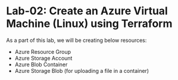 # Lab-02: Create an Azure Virtual Machine (Linux) using Terraform

As a part of this lab, we will be creating below resources:

- Azure Resource Group
- Azure Storage Account
- Azure Blob Container
- Azure Storage Blob (for uploading a file in a container)
